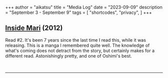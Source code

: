 +++
author = "aikatsu"
title = "Media Log"
date = "2023-09-09"
description = "September 3 - September 9"
tags = [
    "shortcodes",
    "privacy",
]
+++

## [Inside Mari](https://www.mangaupdates.com/series/pwf9i37/boku-wa-mari-no-naka) (2012)

Read #2. It's been 7 years since the last time I read this, while it was releasing. This is a manga I remembered quite well. The knowledge of what's coming does not detract from the story, but certainly makes for a different read. Astonishingly pretty, and one of Oshimi's best.

<br>

---

<br>





